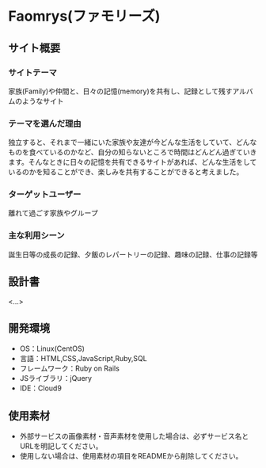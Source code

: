 # Faomrys(ファモリーズ)

## サイト概要
### サイトテーマ
家族(Family)や仲間と、日々の記憶(memory)を共有し、記録として残すアルバムのようなサイト

### テーマを選んだ理由
独立すると、それまで一緒にいた家族や友達が今どんな生活をしていて、どんなものを食べているのかなど、自分の知らないところで時間はどんどん過ぎていきます。そんなときに日々の記憶を共有できるサイトがあれば、どんな生活をしているのかを知ることができ、楽しみを共有することができると考えました。

### ターゲットユーザー
離れて過ごす家族やグループ

### 主な利用シーン
誕生日等の成長の記録、夕飯のレパートリーの記録、趣味の記録、仕事の記録等

## 設計書
<...>

## 開発環境
- OS：Linux(CentOS)
- 言語：HTML,CSS,JavaScript,Ruby,SQL
- フレームワーク：Ruby on Rails
- JSライブラリ：jQuery
- IDE：Cloud9

## 使用素材
- 外部サービスの画像素材・音声素材を使用した場合は、必ずサービス名とURLを明記してください。
- 使用しない場合は、使用素材の項目をREADMEから削除してください。